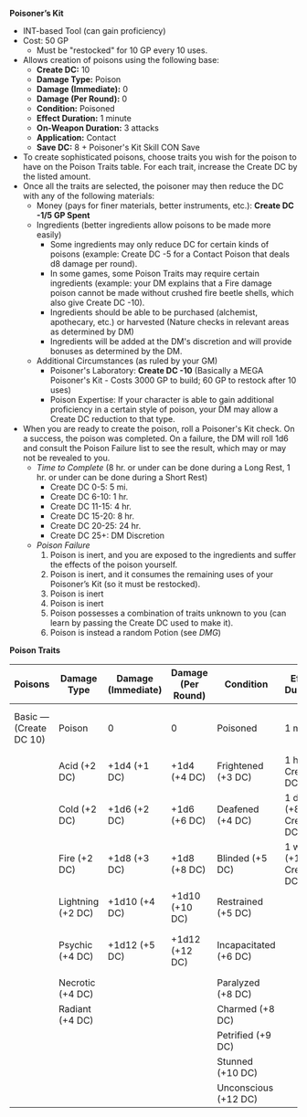 __Poisoner’s Kit__
* INT-based Tool (can gain proficiency)
* Cost: 50 GP
    * Must be "restocked" for 10 GP every 10 uses.
* Allows creation of poisons using the following base:
    * __Create DC:__ 10
    * __Damage Type:__ Poison
    * __Damage (Immediate):__ 0
    * __Damage (Per Round):__ 0
    * __Condition:__ Poisoned
    * __Effect Duration:__ 1 minute
    * __On-Weapon Duration:__ 3 attacks
    * __Application:__ Contact
    * __Save DC:__ 8 + Poisoner's Kit Skill CON Save
* To create sophisticated poisons, choose traits you wish for the poison to have on the Poison Traits table. For each trait, increase the Create DC by the listed amount.
* Once all the traits are selected, the poisoner may then reduce the DC with any of the following materials:
    * Money (pays for finer materials, better instruments, etc.): __Create DC -1/5 GP Spent__
    * Ingredients (better ingredients allow poisons to be made more easily)
        * Some ingredients may only reduce DC for certain kinds of poisons (example: Create DC -5 for a Contact Poison that deals d8 damage per round).
        * In some games, some Poison Traits may require certain ingredients (example: your DM explains that a Fire damage poison cannot be made without crushed fire beetle shells, which also give Create DC -10).
        * Ingredients should be able to be purchased (alchemist, apothecary, etc.) or harvested (Nature checks in relevant areas as determined by DM)
        * Ingredients will be added at the DM's discretion and will provide bonuses as determined by the DM.
    * Additional Circumstances (as ruled by your GM)
        * Poisoner's Laboratory: __Create DC -10__ (Basically a MEGA Poisoner's Kit - Costs 3000 GP to build; 60 GP to restock after 10 uses)
        * Poison Expertise: If your character is able to gain additional proficiency in a certain style of poison, your DM may allow a Create DC reduction to that type.
* When you are ready to create the poison, roll a Poisoner's Kit check. On a success, the poison was completed. On a failure, the DM will roll 1d6 and consult the Poison Failure list to see the result, which may or may not be revealed to you.
    * _Time to Complete_ (8 hr. or under can be done during a Long Rest, 1 hr. or under can be done during a Short Rest)
        * Create DC 0-5: 5 mi.
        * Create DC 6-10: 1 hr.
        * Create DC 11-15: 4 hr.
        * Create DC 15-20: 8 hr.
        * Create DC 20-25: 24 hr.
        * Create DC 25+: DM Discretion
    * _Poison Failure_
        1. Poison is inert, and you are exposed to the ingredients and suffer the effects of the poison yourself.
        2. Poison is inert, and it consumes the remaining uses of your Poisoner’s Kit (so it must be restocked).
        3. Poison is inert
        4. Poison is inert
        5. Poison possesses a combination of traits unknown to you (can learn by passing the Create DC used to make it).
        6. Poison is instead a random Potion (see _DMG_)

__Poison Traits__

| Poisons | Damage Type | Damage (Immediate) | Damage (Per Round) | Condition | Effect Duration | On-Weapon Duration | Application | Save DC |
| --- | --- | --- | --- | --- | --- | --- | --- | --- |
| Basic — (Create DC 10) | Poison | 0 | 0 | Poisoned | 1 minute | 3 attacks | Injury | 8 + Poisoner's Kit CON Save |
| | Acid (+2 DC) | +1d4 (+1 DC) | +1d4 (+4 DC) | Frightened (+3 DC) | 1 hr. (+4 Create DC) | +1 attack (+4 DC) | Ingested (+4 DC) | +1 Save DC (+2 DC) |
| | Cold (+2 DC) | +1d6 (+2 DC) | +1d6 (+6 DC) | Deafened (+4 DC) | 1 day (+8 Create DC) | | Inhaled (+6 DC) | STR Save (+4 DC) |
| | Fire (+2 DC) | +1d8 (+3 DC) | +1d8 (+8 DC) | Blinded (+5 DC) | 1 wk. (+16 Create DC) | | Contact (+8 DC) | WIS Save (+4 DC) |
| | Lightning (+2 DC) | +1d10 (+4 DC) | +1d10 (+10 DC) | Restrained (+5 DC) | | | | INT Save (+4 DC) |
| | Psychic (+4 DC) | +1d12 (+5 DC) | +1d12 (+12 DC) | Incapacitated (+6 DC) | | | | Half Damage on Save (+5 DC) |
| | Necrotic (+4 DC) | | | Paralyzed (+8 DC) | | | | |
| | Radiant (+4 DC) | | | Charmed (+8 DC) | | | | |
| | | | | Petrified (+9 DC) | | | | |
| | | | | Stunned (+10 DC) | | | | |
| | | | | Unconscious (+12 DC) | | | | |
